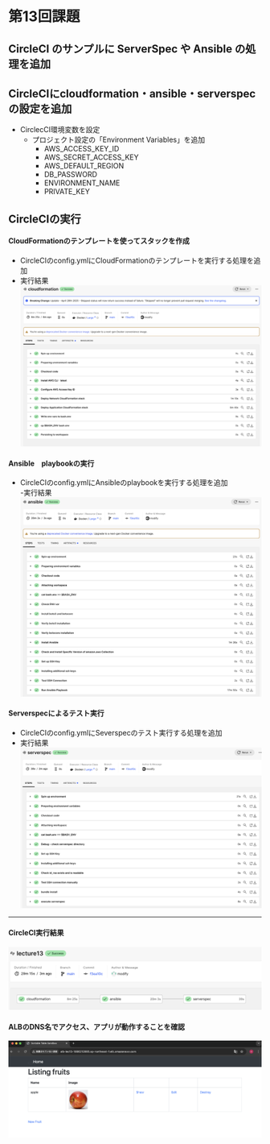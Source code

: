 # 第13回課題  

## CircleCI のサンプルに ServerSpec や Ansible の処理を追加  

## CircleCIにcloudformation・ansible・serverspecの設定を追加  
  
- CirclecCI環境変数を設定
  - プロジェクト設定の「Environment Variables」を追加
    - AWS_ACCESS_KEY_ID
    - AWS_SECRET_ACCESS_KEY
    - AWS_DEFAULT_REGION
    - DB_PASSWORD
    - ENVIRONMENT_NAME
    - PRIVATE_KEY
  
## CircleCIの実行  

#### CloudFormationのテンプレートを使ってスタックを作成

- CircleCIのconfig.ymlにCloudFormationのテンプレートを実行する処理を追加
- 実行結果  
  ![cloudformation](img/cloudformation.png)

#### Ansible　playbookの実行  

- CircleCIのconfig.ymlにAnsibleのplaybookを実行する処理を追加  
-実行結果  
![ansible](img/ansible.png)

#### Serverspecによるテスト実行  

- CircleCIのconfig.ymlにSeverspecのテスト実行する処理を追加  
- 実行結果  
  ![serverspec](img/severspec.png)

---

#### CircleCI実行結果  

![circleci](img/circleci.png)

#### ALBのDNS名でアクセス、アプリが動作することを確認

![app](img/app.png)
